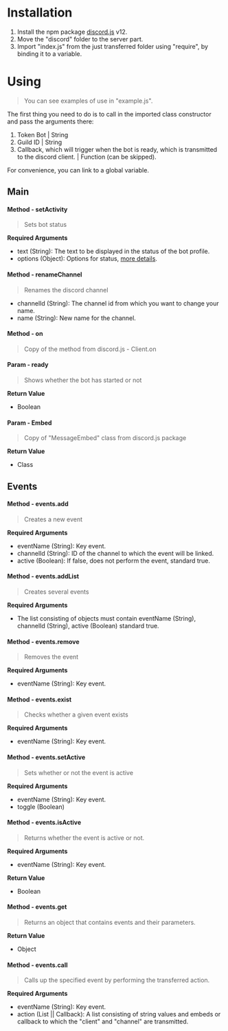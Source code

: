 # Installation

1. Install the npm package [discord.js](https://www.npmjs.com/package/discord.js?source=post_page-----7b5fe27cb6fa----------------------) v12.
2. Move the "discord" folder to the server part.
3. Import "index.js" from the just transferred folder using "require", by binding it to a variable.

# Using

> You can see examples of use in "example.js".

The first thing you need to do is to call in the imported class constructor and pass the arguments there:
   1. Token Bot | String
   2. Guild ID | String
   3. Callback, which will trigger when the bot is ready, which is transmitted to the discord client. | Function (can be skipped).
   
For convenience, you can link to a global variable.
   
## Main

#### Method - setActivity

> Sets bot status

**Required Arguments**

* text (String): The text to be displayed in the status of the bot profile.
* options (Object): Options for status, [more details](https://discord.js.org/#/docs/main/stable/class/ClientUser?scrollTo=setActivity).

#### Method - renameChannel

> Renames the discord channel

* channelId (String): The channel id from which you want to change your name.
* name (String): New name for the channel.

#### Method - on

> Copy of the method from discord.js - Client.on

#### Param - ready

> Shows whether the bot has started or not

**Return Value**
* Boolean

#### Param - Embed

> Copy of "MessageEmbed" class from discord.js package

**Return Value**
* Class

## Events

#### Method - events.add

> Creates a new event

**Required Arguments**

* eventName (String): Key event.
* channelId (String): ID of the channel to which the event will be linked.
* active (Boolean): If false, does not perform the event, standard true.

#### Method - events.addList

> Creates several events

**Required Arguments**

* The list consisting of objects must contain eventName (String), channelId (String), active (Boolean) standard true.

#### Method - events.remove

> Removes the event

**Required Arguments**

* eventName (String): Key event.

#### Method - events.exist

> Checks whether a given event exists

**Required Arguments**

* eventName (String): Key event.

#### Method - events.setActive

> Sets whether or not the event is active

**Required Arguments**

* eventName (String): Key event.
* toggle (Boolean)

#### Method - events.isActive

> Returns whether the event is active or not.

**Required Arguments**
* eventName (String): Key event.

**Return Value**
* Boolean

#### Method - events.get

> Returns an object that contains events and their parameters.

**Return Value**
* Object

#### Method - events.call

> Calls up the specified event by performing the transferred action.

**Required Arguments**
* eventName (String): Key event.
* action (List || Callback): A list consisting of string values and embeds or callback to which the "client" and "channel" are transmitted.







